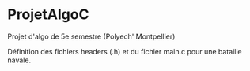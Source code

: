 # ProjetAlgoC
Projet d'algo de 5e semestre (Polyech' Montpellier)

Définition des fichiers headers (.h) et du fichier main.c pour une bataille navale.
